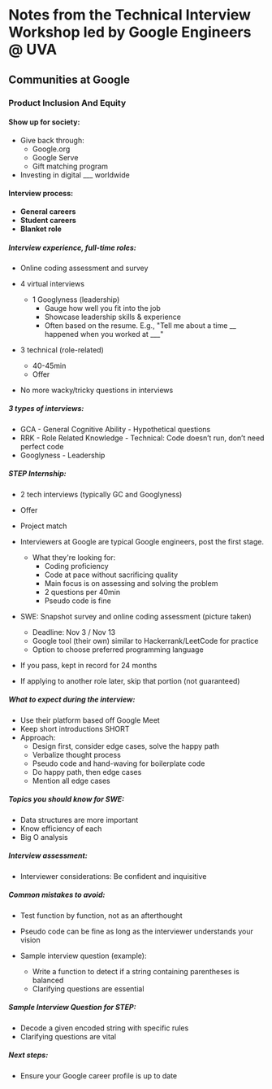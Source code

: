 # Notes from the Technical Interview Workshop led by Google Engineers @ UVA

## Communities at Google

### Product Inclusion And Equity

#### Show up for society:
- Give back through:
  - Google.org
  - Google Serve
  - Gift matching program
- Investing in digital ___ worldwide

#### Interview process:
- **General careers**
- **Student careers**
- **Blanket role**

##### Interview experience, full-time roles:
- Online coding assessment and survey
- 4 virtual interviews
  - 1 Googlyness (leadership)
    - Gauge how well you fit into the job
    - Showcase leadership skills & experience
    - Often based on the resume. E.g., "Tell me about a time __ happened when you worked at ___"
- 3 technical (role-related)
  - 40-45min 
  - Offer

- No more wacky/tricky questions in interviews

##### 3 types of interviews:
- GCA - General Cognitive Ability - Hypothetical questions
- RRK - Role Related Knowledge - Technical: Code doesn’t run, don’t need perfect code
- Googlyness - Leadership

##### STEP Internship:
- 2 tech interviews (typically GC and Googlyness)
- Offer
- Project match

- Interviewers at Google are typical Google engineers, post the first stage.
  - What they're looking for:
    - Coding proficiency
    - Code at pace without sacrificing quality
    - Main focus is on assessing and solving the problem
    - 2 questions per 40min
    - Pseudo code is fine

- SWE: Snapshot survey and online coding assessment (picture taken)
  - Deadline: Nov 3 / Nov 13
  - Google tool (their own) similar to Hackerrank/LeetCode for practice
  - Option to choose preferred programming language

- If you pass, kept in record for 24 months
- If applying to another role later, skip that portion (not guaranteed)

##### What to expect during the interview:
- Use their platform based off Google Meet
- Keep short introductions SHORT
- Approach:
  - Design first, consider edge cases, solve the happy path
  - Verbalize thought process
  - Pseudo code and hand-waving for boilerplate code
  - Do happy path, then edge cases
  - Mention all edge cases

##### Topics you should know for SWE:
- Data structures are more important
- Know efficiency of each
- Big O analysis

##### Interview assessment:
- Interviewer considerations: Be confident and inquisitive

##### Common mistakes to avoid:
- Test function by function, not as an afterthought
- Pseudo code can be fine as long as the interviewer understands your vision

- Sample interview question (example):
  - Write a function to detect if a string containing parentheses is balanced
  - Clarifying questions are essential

##### Sample Interview Question for STEP:
- Decode a given encoded string with specific rules
- Clarifying questions are vital

##### Next steps:
- Ensure your Google career profile is up to date
